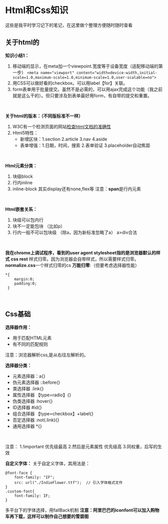 # **Html和Css知识**

这些是我平时学习记下的笔记，在这里做个整理方便随时随时查看

## **关于html的**
**知识小结1：**
1. 移动端的显示，在meta加一个viewpoint.宽度等于设备宽度（适配移动端的第一步）
   `<meta name="viewport" content="width=device-width,initial-scale=1.0,maximum-scale=1.0,minimum-scale=1.0,user-scalable=no">`
2. 用CSS可以做好看的checkbox。可以用label【for】关联。
3. form表单用于批量提交。虽然不是必需的，可以用ajax完成这个功能（我之前就是这么干的）。但只要涉及到表单最好用form，有自带的提交和重置。
<br/>

**关于html的版本：（不同版标准不一样）**
1. W3C有一个检测页面的网站[检查html文档的准确性](https://validator.w3.org)
2. Html5特性：
   - 新增区块：1.section  2.article 3.nav 4.aside
   - 表单增强：1.日期，时间，搜索  2.表单验证 3.placeholder自动焦距
<br/>

**Html元素分类：**
1. 块级block 
2. 行内inline
3. inline-block
其实display还有none,flex等
注意：**span**是行内元素
<br/>

**Html嵌套关系：**
1. 块级可以包内行
2. 块不一定能包块 （比如p）
3. 行内一般不可以包块级  （除a，因为新标准忽略了a）
   a>div合法
<br/>

**我在chrome上调试程序，看到的user agent stylesheet指的是浏览器默认的样式**
**css rest** 样式归零。因为浏览器会自带样式，所以需要样式归零。
**normalize.css**一个样式归零的cs
**万能归零**:（但要考虑选择器性能）
```
*{
	margin:0;
    padding:0;	
 }
```
<br/>

## **Css基础**
**选择器作用：**
- 用于匹配HTML元素
- 有不同的匹配规则

注意：浏览器解析css,是从右往左解析的。
<br/>

**选择器分类：**
- 元素选择器：a{}
- 伪元素选择器 ::before{}
- 类选择器 .link{}
- 属性选择器 【type=radio】{}
- 伪类选择器  :hover{}
- ID选择器 #id{}
- 组合选择器 【type=checkbox】+label{}
- 否定选择器 :not(.link){}
- 通用选择器 *{}
<br/>

注意：
1.!important 优先级最高
2.然后是元素属性 优先级高
3.同权重，后写的生效
<br/>

**自定义字体：**
关于自定义字体，其用法是：
```
@font-face {
    font-family: "IF";
    src: url("./IndieFlower.ttf");  // 引入字体格式文件
}
.custom-font{
    font-family: IF;
}
```

多平台下的字体选择，用fallBack机制
**注意：阿里巴巴的iconfont可以加入购物车再下载，这样可以制作自己想要的雪碧图**

